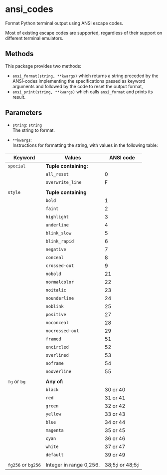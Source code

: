 
ansi_codes
==========

Format Python terminal output using ANSI escape codes.


Most of existing escape codes are supported, regardless of their support on
different terminal emulators.

Methods
-------

This package provides two methods:

- `ansi_format(string, **kwargs)` which returns a string preceded by the
  ANSI-codes implementing the specifications passed as keyword arguments and
  followed by the code to reset the output format,
- `ansi_print(string, **kwargs)` which calls `ansi_format` and prints its
  result.

Parameters
----------

- `string`: `string`  
    The string to format.

- `**kwargs`:  
    Instructions for formatting the string, with values in the following table:

| Keyword           | Values                            | ANSI code         |
|-------------------|-----------------------------------|-------------------|
| `special`         | **Tuple containing:**             |                   |
|                   | `all_reset`                       | 0                 |
|                   | `overwrite_line`                  | F                 |
|                   |                                   |                   |
| `style`           | **Tuple containing**              |                   |
|                   | `bold`                            | 1                 |
|                   | `faint`                           | 2                 |
|                   | `highlight`                       | 3                 |
|                   | `underline`                       | 4                 |
|                   | `blink_slow`                      | 5                 |
|                   | `blink_rapid`                     | 6                 |
|                   | `negative`                        | 7                 |
|                   | `conceal`                         | 8                 |
|                   | `crossed-out`                     | 9                 |
|                   | `nobold`                          | 21                |
|                   | `normalcolor`                     | 22                |
|                   | `noitalic`                        | 23                |
|                   | `nounderline`                     | 24                |
|                   | `noblink`                         | 25                |
|                   | `positive`                        | 27                |
|                   | `noconceal`                       | 28                |
|                   | `nocrossed-out`                   | 29                |
|                   | `framed`                          | 51                |
|                   | `encircled`                       | 52                |
|                   | `overlined`                       | 53                |
|                   | `noframe`                         | 54                |
|                   | `nooverline`                      | 55                |
|                   |                                   |                   |
| `fg` or `bg`      | **Any of:**                       |                   |
|                   | `black`                           | 30 or 40          |
|                   | `red`                             | 31 or 41          |
|                   | `green`                           | 32 or 42          |
|                   | `yellow`                          | 33 or 43          |
|                   | `blue`                            | 34 or 44          |
|                   | `magenta`                         | 35 or 45          |
|                   | `cyan`                            | 36 or 46          |
|                   | `white`                           | 37 or 47          |
|                   | `default`                         | 39 or 49          |
|                   |                                   |                   |
| `fg256` or `bg256`| Integer in range 0,256.           | 38;5;i or 48;5;i  |
